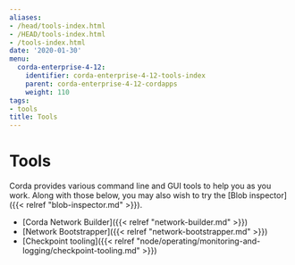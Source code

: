 ```yaml
---
aliases:
- /head/tools-index.html
- /HEAD/tools-index.html
- /tools-index.html
date: '2020-01-30'
menu:
  corda-enterprise-4-12:
    identifier: corda-enterprise-4-12-tools-index
    parent: corda-enterprise-4-12-cordapps
    weight: 110
tags:
- tools
title: Tools
---
```



# Tools

Corda provides various command line and GUI tools to help you as you work. Along with those below, you may also
wish to try the [Blob inspector]({{< relref "blob-inspector.md" >}}).

* [Corda Network Builder]({{< relref "network-builder.md" >}})
* [Network Bootstrapper]({{< relref "network-bootstrapper.md" >}})
* [Checkpoint tooling]({{< relref "node/operating/monitoring-and-logging/checkpoint-tooling.md" >}})
